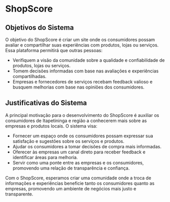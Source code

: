 # ShopScore

## Objetivos do Sistema

O objetivo do ShopScore é criar um site onde os consumidores possam avaliar e compartilhar suas experiências com produtos, lojas ou serviços. Essa plataforma permitirá que outras pessoas:

- Verifiquem a visão da comunidade sobre a qualidade e confiabilidade de produtos, lojas ou serviços.
- Tomem decisões informadas com base nas avaliações e experiências compartilhadas.
- Empresas e fornecedores de serviços recebam feedback valioso e busquem melhorias com base nas opiniões dos consumidores.

## Justificativas do Sistema

A principal motivação para o desenvolvimento do ShopScore é auxiliar os consumidores de Itapetininga e região a conhecerem mais sobre as empresas e produtos locais. O sistema visa:

- Fornecer um espaço onde os consumidores possam expressar sua satisfação e sugestões sobre os serviços e produtos.
- Ajudar os consumidores a tomar decisões de compra mais informadas.
- Oferecer às empresas um canal direto para receber feedback e identificar áreas para melhoria.
- Servir como uma ponte entre as empresas e os consumidores, promovendo uma relação de transparência e confiança.

Com o ShopScore, esperamos criar uma comunidade onde a troca de informações e experiências beneficie tanto os consumidores quanto as empresas, promovendo um ambiente de negócios mais justo e transparente.